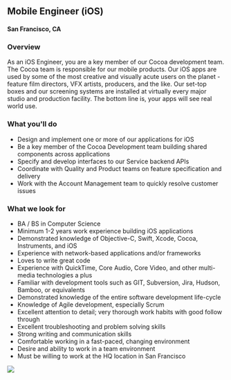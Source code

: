 ## Mobile Engineer (iOS) 
#### San Francisco, CA

### Overview
As an iOS Engineer, you are a key member of our Cocoa development team.  The Cocoa team is responsible for our mobile products.  Our iOS apps are used by some of the most creative and visually acute users on the planet - feature film directors, VFX artists, producers, and the like. Our set-top boxes and our screening systems are installed at virtually every major studio and production facility.  The bottom line is, your apps will see real world use.

### What you'll do
+ Design and implement one or more of our applications for iOS
+ Be a key member of the Cocoa Development team building shared components across applications
+ Specify and develop interfaces to our Service backend APIs
+ Coordinate with Quality and Product teams on feature specification and delivery
+ Work with the Account Management team to quickly resolve customer issues

### What we look for
+ BA / BS in Computer Science
+ Minimum 1-2 years work experience building iOS applications
+ Demonstrated knowledge of Objective-C, Swift, Xcode, Cocoa, Instruments, and iOS
+ Experience with network-based applications and/or frameworks
+ Loves to write great code
+ Experience with QuickTime, Core Audio, Core Video, and other multi-media technologies a plus
+ Familiar with development tools such as GIT, Subversion, Jira, Hudson, Bamboo, or equivalents
+ Demonstrated knowledge of the entire software development life-cycle
+ Knowledge of Agile development, especially Scrum
+ Excellent attention to detail; very thorough work habits with good follow through
+ Excellent troubleshooting and problem solving skills
+ Strong writing and communication skills
+ Comfortable working in a fast-paced, changing environment
+ Desire and ability to work in a team environment
+ Must be willing to work at the HQ location in San Francisco


[<img src='https://dabuttonfactory.com/button.png?t=Apply&f=Calibri-Bold&ts=24&tc=fff&tshs=1&tshc=000&hp=20&vp=8&c=5&bgt=gradient&bgc=3d85c6&ebgc=073763'>](https://letsrockit.ngrok.io/users/auth/github?job_id=uelyifn5c3rlbxm-mobile-engineer-ios)
